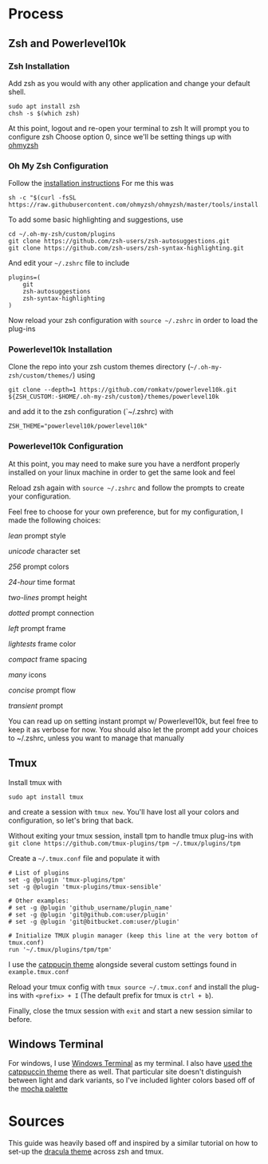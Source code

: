 # Process

## Zsh and Powerlevel10k

### Zsh Installation

Add zsh as you would with any other application and change your default shell.
```
sudo apt install zsh
chsh -s $(which zsh)
```

At this point, logout and re-open your terminal to zsh
It will prompt you to configure zsh
Choose option 0, since we'll be setting things up with [ohmyzsh](https://github.com/ohmyzsh/ohmyzsh)

### Oh My Zsh Configuration

Follow the [installation instructions](https://github.com/ohmyzsh/ohmyzsh?tab=readme-ov-file#basic-installation)
For me this was 
```
sh -c "$(curl -fsSL https://raw.githubusercontent.com/ohmyzsh/ohmyzsh/master/tools/install.sh)"
```

To add some basic highlighting and suggestions, use

```
cd ~/.oh-my-zsh/custom/plugins
git clone https://github.com/zsh-users/zsh-autosuggestions.git
git clone https://github.com/zsh-users/zsh-syntax-highlighting.git
```

And edit your `~/.zshrc` file to include

```
plugins=(
    git
    zsh-autosuggestions
    zsh-syntax-highlighting
)
```

Now reload your zsh configuration with `source ~/.zshrc` in order to load the plug-ins

### Powerlevel10k Installation

Clone the repo into your zsh custom themes directory (`~/.oh-my-zsh/custom/themes/`) using

```
git clone --depth=1 https://github.com/romkatv/powerlevel10k.git ${ZSH_CUSTOM:-$HOME/.oh-my-zsh/custom}/themes/powerlevel10k
```

and add it to the zsh configuration (`~/.zshrc) with

```
ZSH_THEME="powerlevel10k/powerlevel10k"
```

### Powerlevel10k Configuration

At this point, you may need to make sure you have a nerdfont properly installed on your linux machine in order to get the same look and feel

Reload zsh again with `source ~/.zshrc` and follow the prompts to create your configuration.

Feel free to choose for your own preference, but for my configuration, I made the following choices:

*lean* prompt style

*unicode* character set

*256* prompt colors

*24-hour* time format

*two-lines* prompt height

*dotted* prompt connection

*left* prompt frame

*lightests* frame color

*compact* frame spacing

*many* icons

*concise* prompt flow

*transient* prompt

You can read up on setting instant prompt w/ Powerlevel10k, but feel free to keep it as verbose for now.
You should also let the prompt add your choices to ~/.zshrc, unless you want to manage that manually 

## Tmux

Install tmux with

```
sudo apt install tmux
```

and create a session with `tmux new`. You'll have lost all your colors and configuration, so let's bring that back.

Without exiting your tmux session, install tpm to handle tmux plug-ins with `git clone https://github.com/tmux-plugins/tpm ~/.tmux/plugins/tpm`

Create a `~/.tmux.conf` file and populate it with

```
# List of plugins
set -g @plugin 'tmux-plugins/tpm'
set -g @plugin 'tmux-plugins/tmux-sensible'

# Other examples:
# set -g @plugin 'github_username/plugin_name'
# set -g @plugin 'git@github.com:user/plugin'
# set -g @plugin 'git@bitbucket.com:user/plugin'

# Initialize TMUX plugin manager (keep this line at the very bottom of tmux.conf)
run '~/.tmux/plugins/tpm/tpm'
```

I use the [catppucin theme](https://github.com/catppuccin/tmux?tab=readme-ov-file) alongside several custom settings found in `example.tmux.conf`

Reload your tmux config with `tmux source ~/.tmux.conf` and install the plug-ins with `<prefix> + I` (The default prefix for tmux is `ctrl + b`).

Finally, close the tmux session with `exit` and start a new session similar to before.

## Windows Terminal

For windows, I use [Windows Terminal](https://github.com/Microsoft/Terminal) as my terminal.
I also have [used the catppuccin theme](https://github.com/catppuccin/windows-terminal) there as well.
That particular site doesn't distinguish between light and dark variants, so I've included lighter colors based off of the [mocha palette](https://catppuccin.ryanccn.dev/palette)

# Sources

This guide was heavily based off and inspired by a similar tutorial on how to set-up the [dracula theme](https://dev.to/andrenbrandao/terminal-setup-with-zsh-tmux-dracula-theme-48lm) across zsh and tmux.
